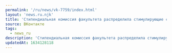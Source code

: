 ```yaml
---
permalink: '/ru/news/vk-7759/index.html'
layout: 'news.ru.njk'
title: 'Стипендиальная комиссия факультета распределила стимулирующие стипендии на этот семестр. Резуль…'
source: ВКонтакте
tags:
  - news_ru
description: 'Стипендиальная комиссия факультета распределила стимулирующие стипендии на этот семестр. Резуль…'
updatedAt: 1634128118
---
```

